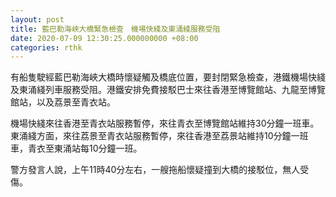 ```yaml
---
layout: post
title: 藍巴勒海峽大橋緊急檢查　機場快綫及東涌綫服務受阻
date: 2020-07-09 12:30:25.000000000 +08:00
categories: rthk
---
```


有船隻駛經藍巴勒海峽大橋時懷疑觸及橋底位置，要封閉緊急檢查，港鐵機場快綫及東涌綫列車服務受阻。港鐵安排免費接駁巴士來往香港至博覽館站、九龍至博覽館站，以及荔景至青衣站。

機場快綫來往香港至青衣站服務暫停，來往青衣至博覽館站維持30分鐘一班車。東涌綫方面，來往荔景至青衣站服務暫停，來往香港至荔景站維持10分鐘一班車，青衣至東涌站每10分鐘一班。

警方發言人說，上午11時40分左右，一艘拖船懷疑撞到大橋的接駁位，無人受傷。
